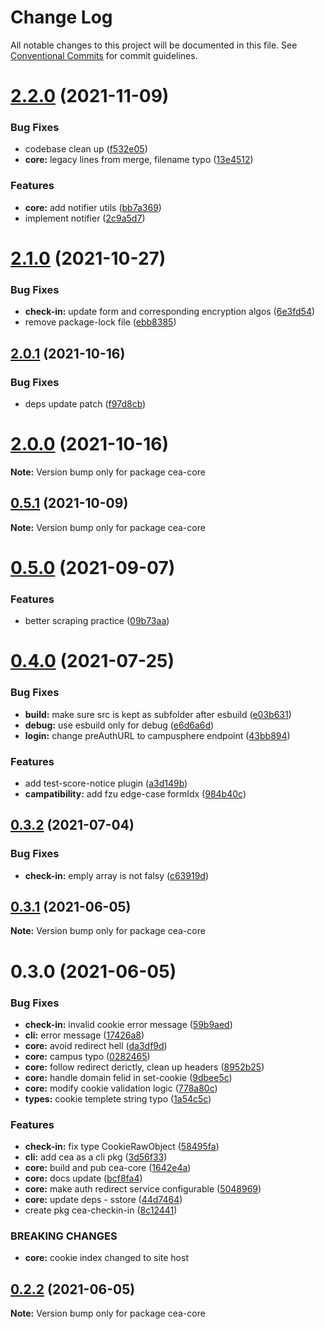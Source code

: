 # Change Log

All notable changes to this project will be documented in this file.
See [Conventional Commits](https://conventionalcommits.org) for commit guidelines.

# [2.2.0](https://github.com/ceajs/cea/compare/v2.1.0...v2.2.0) (2021-11-09)

### Bug Fixes

- codebase clean up ([f532e05](https://github.com/ceajs/cea/commit/f532e05f7c290d86d6029d2a2bdbfa4ef14d3575))
- **core:** legacy lines from merge, filename typo ([13e4512](https://github.com/ceajs/cea/commit/13e451271c0ced152efd5c87ed59a9030d67a2db))

### Features

- **core:** add notifier utils ([bb7a369](https://github.com/ceajs/cea/commit/bb7a369814507aa4434276095cd7bb4a03a1aeee))
- implement notifier ([2c9a5d7](https://github.com/ceajs/cea/commit/2c9a5d73e6620acfef91f19bd37dc709297a3ae3))

# [2.1.0](https://github.com/ceajs/cea/compare/v2.0.1...v2.1.0) (2021-10-27)

### Bug Fixes

- **check-in:** update form and corresponding encryption algos ([6e3fd54](https://github.com/ceajs/cea/commit/6e3fd54be22930cf3b4ae3d025cd56d94c3cc7a5))
- remove package-lock file ([ebb8385](https://github.com/ceajs/cea/commit/ebb8385bead190245fff6c551873685b49782e1d))

## [2.0.1](https://github.com/ceajs/cea/compare/v2.0.0...v2.0.1) (2021-10-16)

### Bug Fixes

- deps update patch ([f97d8cb](https://github.com/ceajs/cea/commit/f97d8cbc667ae73712e8c28ddd0414db52204c7d))

# [2.0.0](https://github.com/ceajs/cea/compare/v0.5.1...v2.0.0) (2021-10-16)

**Note:** Version bump only for package cea-core

## [0.5.1](https://github.com/ceajs/cea/compare/v0.5.0...v0.5.1) (2021-10-09)

**Note:** Version bump only for package cea-core

# [0.5.0](https://github.com/ceajs/cea/compare/v0.4.0...v0.5.0) (2021-09-07)

### Features

- better scraping practice ([09b73aa](https://github.com/ceajs/cea/commit/09b73aa3d5e529599e6356b7ffc820eedf1f1a46))

# [0.4.0](https://github.com/ceajs/cea/compare/v0.3.2...v0.4.0) (2021-07-25)

### Bug Fixes

- **build:** make sure src is kept as subfolder after esbuild ([e03b631](https://github.com/ceajs/cea/commit/e03b631b748cb2d78b783acd993952926c632843))
- **debug:** use esbuild only for debug ([e6d6a6d](https://github.com/ceajs/cea/commit/e6d6a6d8880eda647f831d9cae4257afbbb612a7))
- **login:** change preAuthURL to campusphere endpoint ([43bb894](https://github.com/ceajs/cea/commit/43bb8946179208efe738ace20636b09aa2fa8040))

### Features

- add test-score-notice plugin ([a3d149b](https://github.com/ceajs/cea/commit/a3d149be0b115c1b8b8918a345a8826d8e81159b))
- **campatibility:** add fzu edge-case formIdx ([984b40c](https://github.com/ceajs/cea/commit/984b40c9ad2ec584ff524c74950728fb462e76ce))

## [0.3.2](https://github.com/ceajs/cea/compare/v0.3.1...v0.3.2) (2021-07-04)

### Bug Fixes

- **check-in:** emply array is not falsy ([c63919d](https://github.com/ceajs/cea/commit/c63919dfe59566e964b7e70aa1d20fa8a53415f3))

## [0.3.1](https://github.com/ceajs/cea/compare/v0.3.0...v0.3.1) (2021-06-05)

**Note:** Version bump only for package cea-core

# 0.3.0 (2021-06-05)

### Bug Fixes

- **check-in:** invalid cookie error message ([59b9aed](https://github.com/ceajs/cea/commit/59b9aedb9ed7bbbf93fcd70f16242300e7f5c7da))
- **cli:** error message ([17426a8](https://github.com/ceajs/cea/commit/17426a8be8407baa699d71322c80de1b7746b599))
- **core:** avoid redirect hell ([da3df9d](https://github.com/ceajs/cea/commit/da3df9d2dbca6cc899b960c763ccdd3cb4e4e745))
- **core:** campus typo ([0282465](https://github.com/ceajs/cea/commit/0282465dc2fccc019e1e768b41b7f4b36c71a138))
- **core:** follow redirect derictly, clean up headers ([8952b25](https://github.com/ceajs/cea/commit/8952b2505a0faa9407d660b5d14063c8061d0a37))
- **core:** handle domain felid in set-cookie ([9dbee5c](https://github.com/ceajs/cea/commit/9dbee5c34beb17662c14c12f2cbced26baef6c84))
- **core:** modify cookie validation logic ([778a80c](https://github.com/ceajs/cea/commit/778a80cef828783930e841a2fe110ae9f5c95b55))
- **types:** cookie templete string typo ([1a54c5c](https://github.com/ceajs/cea/commit/1a54c5c8fee52be557a591cf133a8fc6184000a9))

### Features

- **check-in:** fix type CookieRawObject ([58495fa](https://github.com/ceajs/cea/commit/58495fa0175c7bb6b166cc731ca81dd1d1af4040))
- **cli:** add cea as a cli pkg ([3d56f33](https://github.com/ceajs/cea/commit/3d56f3303021477b5457dd8334425adeb25b79fb))
- **core:** build and pub cea-core ([1642e4a](https://github.com/ceajs/cea/commit/1642e4a3dfc2a1fc265ccd67f0bc3f484d5b3213))
- **core:** docs update ([bcf8fa4](https://github.com/ceajs/cea/commit/bcf8fa427c2f202bb277cbae06f8dfba54567e61))
- **core:** make auth redirect service configurable ([5048969](https://github.com/ceajs/cea/commit/5048969158f3650c3c8ae0a6a10a324e66bbb9a6))
- **core:** update deps - sstore ([44d7464](https://github.com/ceajs/cea/commit/44d74647bec4d7d78898483ce52cb65d7f823d74))
- create pkg cea-checkin-in ([8c12441](https://github.com/ceajs/cea/commit/8c12441a87dccfaa29073053c0a3449cc30cdf1f))

### BREAKING CHANGES

- **core:** cookie index changed to site host

## [0.2.2](https://github.com/ceajs/cea/compare/cea-core@0.2.1...cea-core@0.2.2) (2021-06-05)

**Note:** Version bump only for package cea-core
